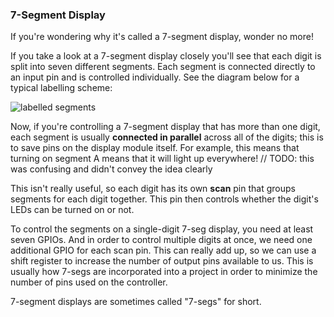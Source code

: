 ### 7-Segment Display

If you're wondering why it's called a 7-segment display, wonder no more!

If you take a look at a 7-segment display closely you'll see that each digit is split into seven different segments. Each segment is connected directly to an input pin and is controlled individually. See the diagram below for a typical labelling scheme:

![labelled segments](https://raw.githubusercontent.com/OnionIoT/Onion-Docs/master/Omega2/Kit-Guides/img/seven-segment-display-segments.png)

Now, if you're controlling a 7-segment display that has more than one digit, each segment is usually **connected in parallel** across all of the digits; this is to save pins on the display module itself. For example, this means that turning on segment A means that it will light up everywhere! // TODO: this was confusing and didn't convey the idea clearly

This isn't really useful, so each digit has its own **scan** pin that groups segments for each digit together. This pin then controls whether the digit's LEDs can be turned on or not.

To control the segments on a single-digit 7-seg display, you need at least seven GPIOs. And in order to control multiple digits at once, we need one additional GPIO for each scan pin. This can really add up, so we can use a shift register to increase the number of output pins available to us. This is usually how 7-segs are incorporated into a project in order to minimize the number of pins used on the controller.

7-segment displays are sometimes called "7-segs" for short.
